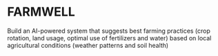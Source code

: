 # FARMWELL
Build an AI-powered system that suggests best farming practices (crop rotation, land usage, optimal use of fertilizers and water) based on local agricultural conditions (weather patterns and soil health)
